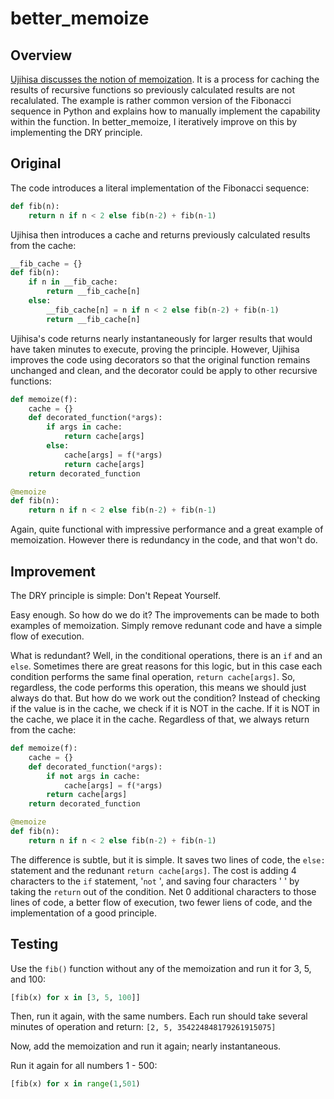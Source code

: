 # better_memoize

## Overview

[Ujihisa discusses the notion of memoization](https://ujihisa.blogspot.com/2010/11/memoized-recursive-fibonacci-in-python.html).  It is a process for caching the results of recursive functions so previously calculated results are not recalulated.  The example is rather common version of the Fibonacci sequence in Python and explains how to manually implement the capability within the function.  In better_memoize, I iteratively improve on this by implementing the DRY principle.

## Original

The code introduces a literal implementation of the Fibonacci sequence:

```python
def fib(n):
    return n if n < 2 else fib(n-2) + fib(n-1)
```

Ujihisa then introduces a cache and returns previously calculated results from the cache:

```python
__fib_cache = {}
def fib(n):
    if n in __fib_cache:
        return __fib_cache[n]
    else:
        __fib_cache[n] = n if n < 2 else fib(n-2) + fib(n-1)
        return __fib_cache[n]
```

Ujihisa's code returns nearly instantaneously for larger results that would have taken minutes to execute, proving the principle.  However, Ujihisa improves the code using decorators so that the original function remains unchanged and clean, and the decorator could be apply to other recursive functions:

```python
def memoize(f):
    cache = {}
    def decorated_function(*args):
        if args in cache:
            return cache[args]
        else:
            cache[args] = f(*args)
            return cache[args]
    return decorated_function

@memoize
def fib(n):
    return n if n < 2 else fib(n-2) + fib(n-1)
```

Again, quite functional with impressive performance and a great example of memoization.  However there is redundancy in the code, and that won't do.

## Improvement

The DRY principle is simple: Don't Repeat Yourself.

Easy enough.  So how do we do it?  The improvements can be made to both examples of memoization.  Simply remove redunant code and have a simple flow of execution.

What is redundant?  Well, in the conditional operations, there is an `if` and an `else`.  Sometimes there are great reasons for this logic, but in this case each condition performs the same final operation, `return cache[args]`.  So, regardless, the code performs this operation, this means we should just always do that.  But how do we work out the condition?  Instead of checking if the value is in the cache, we check if it is NOT in the cache.  If it is NOT in the cache, we place it in the cache.  Regardless of that, we always return from the cache:

```python
def memoize(f):
    cache = {}
    def decorated_function(*args):
        if not args in cache:
            cache[args] = f(*args)
        return cache[args]
    return decorated_function

@memoize
def fib(n):
    return n if n < 2 else fib(n-2) + fib(n-1)
```

The difference is subtle, but it is simple.  It saves two lines of code, the `else:` statement and the redunant `return cache[args]`.  The cost is adding 4 characters to the `if` statement, '`not` ', and saving four characters '    ' by taking the `return` out of the condition.  Net 0 additional characters to those lines of code, a better flow of execution, two fewer liens of code, and the implementation of a good principle.

## Testing

Use the `fib()` function without any of the memoization and run it for 3, 5, and 100:

```python
[fib(x) for x in [3, 5, 100]]
```

Then, run it again, with the same numbers.  Each run should take several minutes of operation and return: `[2, 5, 354224848179261915075]`

Now, add the memoization and run it again; nearly instantaneous.

Run it again for all numbers 1 - 500:

```python
[fib(x) for x in range(1,501)
```

